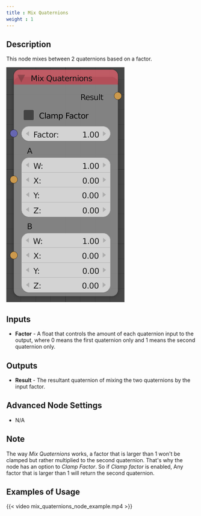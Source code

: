 ```yaml
---
title : Mix Quaternions
weight : 1
---
```


## Description

This node mixes between 2 quaternions based on a factor.

![image](mix_quaternions_node.png)

## Inputs

  - **Factor** - A float that controls the amount of each quaternion
    input to the output, where 0 means the first quaternion only and 1
    means the second quaternion only.

## Outputs

  - **Result** - The resultant quaternion of mixing the two quaternions
    by the input factor.

## Advanced Node Settings

  - N/A

## Note

The way *Mix Quaternions* works, a factor that is larger than 1 won't be
clamped but rather multiplied to the second quaternion. That's why the
node has an option to *Clamp Factor*. So if *Clamp factor* is enabled,
Any factor that is larger than 1 will return the second quaternion.

## Examples of Usage

{{< video mix_quaternions_node_example.mp4 >}}
